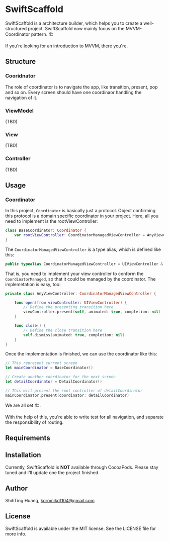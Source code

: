# SwiftScaffold

SwiftScaffold is a architecture builder, which  helps you to create a well-structured project. SwiftScaffold now mainly focus on the MVVM-Coordinator pattern. 🏗️

If you're looking for an introduction to MVVM, [there](https://medium.com/flawless-app-stories/how-to-use-a-model-view-viewmodel-architecture-for-ios-46963c67be1b) you're. 

## Structure


### Cooridnator

The role of coordinator is to navigate the app, like transition, present, pop and so on. Every screen should have one coordinaor handling the navigation of it. 

### ViewModel
(TBD)

### View
(TBD)

### Controller
(TBD)



## Usage

### Coordinator

In this project, `Coordinator` is basically just a protocol. Object confirming this protocol is a domain specific coordinator in your project. Here, all you need to implement is the rootViewController:

```swift
class BaseCoordinator: Coordinator {
    var rootViewController: CoordinatorManagedViewController = AnyViewController()
}
```

The `CoordinatorManagedViewController` is a type alias, which is defined like this:

```swift
public typealias CoordinatorManagedViewController = UIViewController & CoordinatorManaged
```

That is, you need to implement your view controller to conform the `CoordinatorManaged`, so that it could be managed by the coordinator. The implemetation is easy, too: 

```swift
private class AnyViewController: CoordinatorManagedViewController {

    func open(from viewController: UIViewController) {
		// Define the presenting transition here
		viewController.present(self, animated: true, completion: nil)
    }

    func close() {
    	// Define the close transition here 
		self.dismiss(animated: true, completion: nil)
    }
}
```

Once the implementation is finished, we can use the coordinator like this: 

```swift 
// This represent current screen 
let mainCoordinator = BaseCoordinator() 

// Create another coordinator for the next screen
let detailCoordinator = DetailCoordinator() 

// This will present the root controller of detailCoordinator
mainCoordinator.present(coordinator: detailCoordinator)  
```

We are all set 🏗️.

With the help of this, you're able to write test for all navigation, and separate the responsibility of routing. 



## Requirements

## Installation

Currently, SwiftScaffold is **NOT** available through CocoaPods. Please stay tuned and I'll update one the project finished.


## Author

ShihTing Huang, koromiko1104@gmail.com

## License

SwiftScaffold is available under the MIT license. See the LICENSE file for more info.
